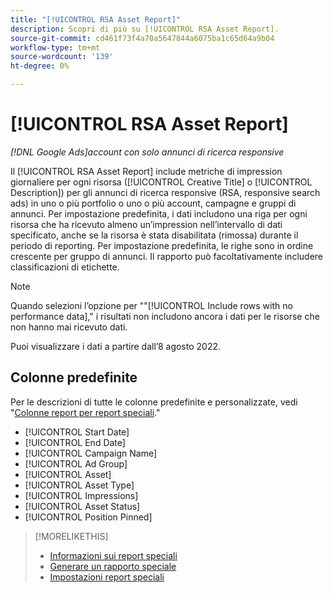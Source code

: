 ```yaml
---
title: "[!UICONTROL RSA Asset Report]"
description: Scopri di più su [!UICONTROL RSA Asset Report].
source-git-commit: cd461f73f4a70a5647844a6075ba1c65d64a9b04
workflow-type: tm+mt
source-wordcount: '139'
ht-degree: 0%

---
```


# [!UICONTROL RSA Asset Report]

*[!DNL Google Ads]account con solo annunci di ricerca responsive*

Il [!UICONTROL RSA Asset Report] include metriche di impression giornaliere per ogni risorsa ([!UICONTROL Creative Title] o [!UICONTROL Description]) per gli annunci di ricerca responsive (RSA, responsive search ads) in uno o più portfolio o uno o più account, campagne e gruppi di annunci. Per impostazione predefinita, i dati includono una riga per ogni risorsa che ha ricevuto almeno un’impression nell’intervallo di dati specificato, anche se la risorsa è stata disabilitata (rimossa) durante il periodo di reporting. Per impostazione predefinita, le righe sono in ordine crescente per gruppo di annunci. Il rapporto può facoltativamente includere classificazioni di etichette.

>[!NOTE]
>
>Quando selezioni l’opzione per &quot;&quot;[!UICONTROL Include rows with no performance data],&quot; i risultati non includono ancora i dati per le risorse che non hanno mai ricevuto dati.

Puoi visualizzare i dati a partire dall’8 agosto 2022.<!-- Later: You can view data for the previous 36 months. -->

## Colonne predefinite

Per le descrizioni di tutte le colonne predefinite e personalizzate, vedi &quot;[Colonne report per report speciali](specialty-report-columns.md).&quot;

* [!UICONTROL Start Date]
* [!UICONTROL End Date]
* [!UICONTROL Campaign Name]
* [!UICONTROL Ad Group]
* [!UICONTROL Asset]
* [!UICONTROL Asset Type]
* [!UICONTROL Impressions]
* [!UICONTROL Asset Status]
* [!UICONTROL Position Pinned]

>[!MORELIKETHIS]
>
>* [Informazioni sui report speciali](specialty-report-about.md)
>* [Generare un rapporto speciale](specialty-report-generate.md)
>* [Impostazioni report speciali](specialty-report-settings.md)

